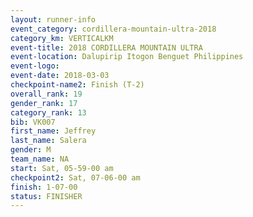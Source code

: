 ```yaml
---
layout: runner-info 
event_category: cordillera-mountain-ultra-2018 
category_km: VERTICALKM 
event-title: 2018 CORDILLERA MOUNTAIN ULTRA 
event-location: Dalupirip Itogon Benguet Philippines 
event-logo: 
event-date: 2018-03-03 
checkpoint-name2: Finish (T-2) 
overall_rank: 19
gender_rank: 17
category_rank: 13
bib: VK007
first_name: Jeffrey
last_name: Salera
gender: M
team_name: NA
start: Sat, 05-59-00 am
checkpoint2: Sat, 07-06-00 am
finish: 1-07-00
status: FINISHER
---
```

